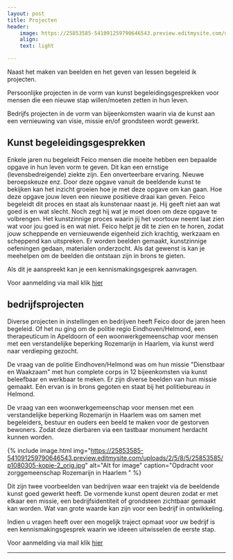 ```yaml
---
layout: post
title: Projecten
header:
    image: https://25853585-541091259790646543.preview.editmysite.com/uploads/2/5/8/5/25853585/header-0_orig.jpg
    align:
    text: light

---
```


Naast het maken van beelden en het geven van lessen begeleid ik projecten.

Persoonlijke projecten in de vorm van kunst begeleidingsgesprekken voor mensen die een nieuwe stap willen/moeten zetten in hun leven.

Bedrijfs projecten in de vorm van bijeenkomsten waarin via de kunst aan een vernieuwing van visie, missie en/of grondsteen wordt gewerkt.


## Kunst begeleidingsgesprekken

Enkele jaren nu begeleidt Feico mensen die moeite hebben een bepaalde opgave in hun leven vorm te geven. Dit kan een ernstige (levensbedreigende) ziekte zijn. Een onverteerbare ervaring. Nieuwe beroepskeuze enz.
Door deze opgave vanuit de beeldende kunst te bekijken kan het inzicht groeien hoe je met deze opgave om kan gaan. Hoe deze opgave jouw leven een nieuwe positieve draai kan geven.
Feico begeleidt dit proces en staat als kunstenaar naast je. Hij geeft niet aan wat goed is en wat slecht. Noch zegt hij wat je moet doen om deze opgave te volbrengen. Het kunstzinnige proces waarin jij het voortouw neemt laat zien wat voor jou goed is en wat niet. Feico helpt je dit te zien en te horen, zodat jouw scheppende en vernieuwende eigenheid zich krachtig, werkzaam en scheppend kan uitspreken.
Er worden beelden gemaakt, kunstzinnige oefeningen gedaan, materialen onderzocht. Als dat gewenst is kan je meehelpen om de beelden die ontstaan zijn in brons te gieten.

Als dit je aanspreekt kan je een kennismakingsgesprek aanvragen.

Voor aanmelding via mail klik [hier](contact.md)

## bedrijfsprojecten

Diverse projecten in instellingen en bedrijven heeft Feico door de jaren heen begeleid.
Of het nu ging om de politie regio Eindhoven/Helmond, een therapeuticum in Apeldoorn of een woonwerkgemeenschap voor mensen met een verstandelijke beperking  Rozemarijn in Haarlem, via kunst werd naar verdieping gezocht.

De vraag van de politie Eindhoven/Helmond was om hun missie "Dienstbaar en Waakzaam" met hun complete corps in 12 bijeenkomsten via kunst beleefbaar en werkbaar te meken. Er zijn diverse beelden van hun missie gemaakt. Eén ervan is in brons gegoten en staat bij het politiebureau in Helmond.

De vraag van een woonwerkgemeenschap voor mensen met een verstandelijke beperking  Rozemarijn in Haarlem was om samen met begeleiders, bestuur en ouders een beeld te maken voor de gestorven bewoners. Zodat deze dierbaren via een tastbaar monument herdacht kunnen worden.


{% include image.html img="https://25853585-541091259790646543.preview.editmysite.com/uploads/2/5/8/5/25853585/p1080305-kopie-2_orig.jpg" alt="Alt for image" caption="Opdracht voor zorggemeenschap Rozemarijn in Haarlem " %}


Dit zijn twee voorbeelden van bedrijven waar een trajekt via de beeldende kunst goed gewerkt heeft.
De vormende kunst opent deuren zodat er met elkaar een missie, een bedrijfsidentiteit of grondsteen zichtbaar gemaakt kan worden.
Wat van grote waarde kan zijn voor een bedrijf in ontwikkeling.

Indien u vragen heeft over een mogelijk traject opmaat voor uw bedrijf is een kennismakingsgesprek waarin we ideeen uitwisselen de eerste stap.

Voor aanmelding via mail klik [hier](contact.md)



_________
